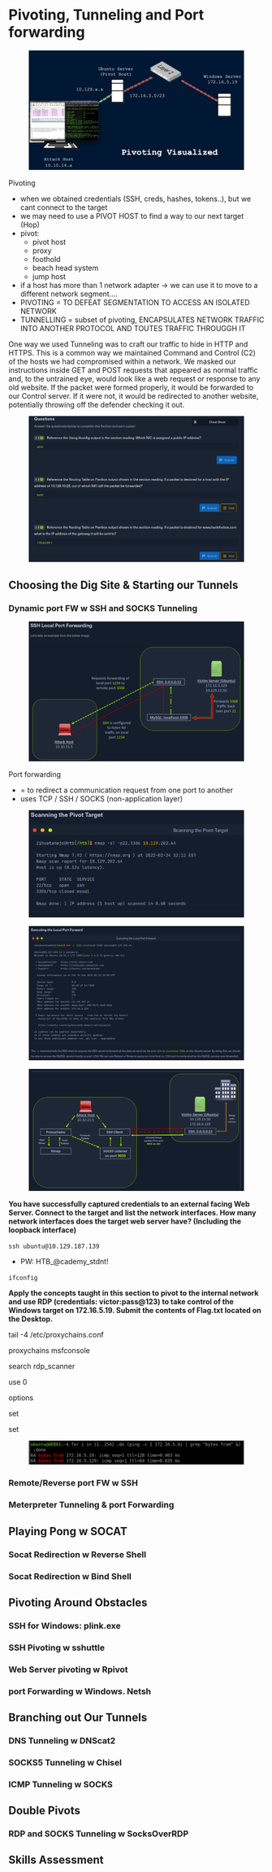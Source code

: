# Pivoting, Tunneling and Port forwarding

<figure><img src=".gitbook/assets/image (298).png" alt=""><figcaption></figcaption></figure>

Pivoting

* when we obtained credentials (SSH, creds, hashes, tokens..), but we cant connect to the target
* we may need to use a PIVOT HOST to find a way to our next target (Hop)
* pivot:
  * pivot host
  * proxy
  * foothold
  * beach head system
  * jump host
* if a host has more than 1 network adapter -> we can use it to move to a different network segment....
* PIVOTING = TO DEFEAT SEGMENTATION TO ACCESS AN ISOLATED NETWORK
* TUNNELLING = subset of pivoting, ENCAPSULATES NETWORK TRAFFIC INTO ANOTHER PROTOCOL AND TOUTES TRAFFIC THROUGGH IT

One way we used Tunneling was to craft our traffic to hide in HTTP and HTTPS. This is a common way we maintained Command and Control (C2) of the hosts we had compromised within a network. We masked our instructions inside GET and POST requests that appeared as normal traffic and, to the untrained eye, would look like a web request or response to any old website. If the packet were formed properly, it would be forwarded to our Control server. If it were not, it would be redirected to another website, potentially throwing off the defender checking it out.

<figure><img src=".gitbook/assets/image (299).png" alt=""><figcaption></figcaption></figure>

## Choosing the Dig Site & Starting our Tunnels

### Dynamic port FW w SSH and SOCKS Tunneling

<figure><img src=".gitbook/assets/image (300).png" alt=""><figcaption></figcaption></figure>

Port forwarding&#x20;

* \= to redirect a communication request from one port to another
* uses TCP / SSH / SOCKS (non-application layer)

<figure><img src=".gitbook/assets/image (301).png" alt=""><figcaption></figcaption></figure>

<figure><img src=".gitbook/assets/image (302).png" alt=""><figcaption></figcaption></figure>

<figure><img src=".gitbook/assets/image (303).png" alt=""><figcaption></figcaption></figure>

**You have successfully captured credentials to an external facing Web Server. Connect to the target and list the network interfaces. How many network interfaces does the target web server have? (Including the loopback interface)**

`ssh ubuntu@10.129.187.139`

* PW: HTB\_@cademy\_stdnt!

`ifconfig`

**Apply the concepts taught in this section to pivot to the internal network and use RDP (credentials: victor:pass@123) to take control of the Windows target on 172.16.5.19. Submit the contents of Flag.txt located on the Desktop.**

tail -4 /etc/proxychains.conf

proxychains msfconsole

search rdp\_scanner

use 0

options

set

set

<figure><img src=".gitbook/assets/image (304).png" alt=""><figcaption></figcaption></figure>



### Remote/Reverse port FW w SSH

### Meterpreter Tunneling & port Forwarding

## Playing Pong w SOCAT

### Socat Redirection w Reverse Shell

### Socat Redirection w Bind Shell

## Pivoting Around Obstacles

### SSH for Windows: plink.exe

### SSH Pivoting w sshuttle

### Web Server pivoting w Rpivot

### port Forwarding w Windows. Netsh

## Branching out Our Tunnels

### DNS Tunneling w DNScat2

### SOCKS5 Tunneling w Chisel

### ICMP Tunneling w SOCKS

## Double Pivots

### RDP and SOCKS Tunneling w SocksOverRDP

## Skills Assessment
